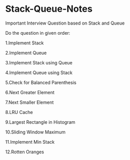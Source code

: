 # Stack-Queue-Notes
Important Interview Question based on Stack and Queue

Do the question in given order:

1.Implement Stack

2.Implement Queue

3.Implement Stack using Queue

4.Implement Queue using Stack

5.Check for Balanced Parenthesis

6.Next Greater Element

7.Next Smaller Element

8.LRU Cache

9.Largest Rectangle in Histogram

10.Sliding Window Maximum

11.Implement Min Stack

12.Rotten Oranges 


